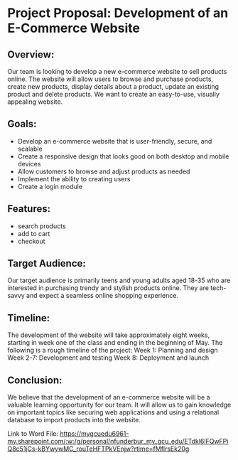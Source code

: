 # Project Proposal: Development of an E-Commerce Website

## Overview: 
Our team is looking to develop a new e-commerce website to sell products online. The website will allow users to browse and purchase products, create new products, display details about a product, update an existing product and delete products. We want to create an easy-to-use, visually appealing website.

## Goals:

- Develop an e-commerce website that is user-friendly, secure, and scalable
- Create a responsive design that looks good on both desktop and mobile devices
- Allow customers to browse and adjust products as needed
- Implement the ability to creating users
- Create a login module

## Features:
- search products
- add to cart
- checkout

## Target Audience: 
Our target audience is primarily teens and young adults aged 18-35 who are interested in purchasing trendy and stylish products online. They are tech-savvy and expect a seamless online shopping experience.

## Timeline: 
The development of the website will take approximately eight weeks, starting in week one of the class and ending in the beginning of May. The following is a rough timeline of the project: Week 1: Planning and design Week 2-7: Development and testing Week 8: Deployment and launch

## Conclusion: 
We believe that the development of an e-commerce website will be a valuable learning opportunity for our team. It will allow us to gain knowledge on important topics like securing web applications and using a relational database to import products into the website.

Link to Word File: https://mygcuedu6961-my.sharepoint.com/:w:/g/personal/nfunderbur_my_gcu_edu/ETdkl6lFQwFPiQ8c51jCs-kBYwywMC_rouTeHFTPkVEnjw?rtime=fMflrsEk20g